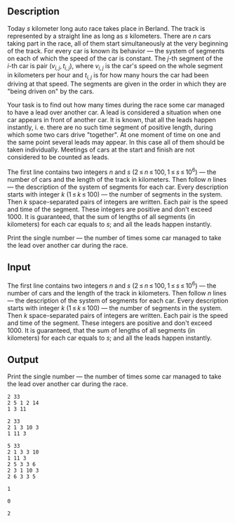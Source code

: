 ## Description

<div><p>Today <span class="tex-span"><i>s</i></span> kilometer long auto race takes place in Berland. The track is represented by a straight line as long as <span class="tex-span"><i>s</i></span> kilometers. There are <span class="tex-span"><i>n</i></span> cars taking part in the race, all of them start simultaneously at the very beginning of the track. For every car is known its behavior — the system of segments on each of which the speed of the car is constant. The <span class="tex-span"><i>j</i></span>-th segment of the <span class="tex-span"><i>i</i></span>-th car is pair <span class="tex-span">(<i>v</i><sub class="lower-index"><i>i</i>, <i>j</i></sub>, <i>t</i><sub class="lower-index"><i>i</i>, <i>j</i></sub>)</span>, where <span class="tex-span"><i>v</i><sub class="lower-index"><i>i</i>, <i>j</i></sub></span> is the car's speed on the whole segment in kilometers per hour and <span class="tex-span"><i>t</i><sub class="lower-index"><i>i</i>, <i>j</i></sub></span> is for how many hours the car had been driving at that speed. The segments are given in the order in which they are "being driven on" by the cars.</p><p>Your task is to find out how many times during the race some car managed to have a lead over another car. A lead is considered a situation when one car appears in front of another car. It is known, that all the leads happen instantly, i. e. there are no such time segment of positive length, during which some two cars drive "together". At one moment of time on one and the same point several leads may appear. In this case all of them should be taken individually. Meetings of cars at the start and finish are not considered to be counted as leads.</p></div><div class="input-specification"><p>The first line contains two integers <span class="tex-span"><i>n</i></span> and <span class="tex-span"><i>s</i></span> (<span class="tex-span">2 ≤ <i>n</i> ≤ 100, 1 ≤ <i>s</i> ≤ 10<sup class="upper-index">6</sup></span>) — the number of cars and the length of the track in kilometers. Then follow <span class="tex-span"><i>n</i></span> lines — the description of the system of segments for each car. Every description starts with integer <span class="tex-span"><i>k</i></span> (<span class="tex-span">1 ≤ <i>k</i> ≤ 100</span>) — the number of segments in the system. Then <span class="tex-span"><i>k</i></span> space-separated pairs of integers are written. Each pair is the speed and time of the segment. These integers are positive and don't exceed 1000. It is guaranteed, that the sum of lengths of all segments (in kilometers) for each car equals to <span class="tex-span"><i>s</i></span>; and all the leads happen instantly.</p></div><div class="output-specification"><p>Print the single number — the number of times some car managed to take the lead over another car during the race.</p></div>

## Input

<p>The first line contains two integers <span class="tex-span"><i>n</i></span> and <span class="tex-span"><i>s</i></span> (<span class="tex-span">2 ≤ <i>n</i> ≤ 100, 1 ≤ <i>s</i> ≤ 10<sup class="upper-index">6</sup></span>) — the number of cars and the length of the track in kilometers. Then follow <span class="tex-span"><i>n</i></span> lines — the description of the system of segments for each car. Every description starts with integer <span class="tex-span"><i>k</i></span> (<span class="tex-span">1 ≤ <i>k</i> ≤ 100</span>) — the number of segments in the system. Then <span class="tex-span"><i>k</i></span> space-separated pairs of integers are written. Each pair is the speed and time of the segment. These integers are positive and don't exceed 1000. It is guaranteed, that the sum of lengths of all segments (in kilometers) for each car equals to <span class="tex-span"><i>s</i></span>; and all the leads happen instantly.</p>

## Output

<p>Print the single number — the number of times some car managed to take the lead over another car during the race.</p>





```input1
2 33
2 5 1 2 14
1 3 11

```




```input2
2 33
2 1 3 10 3
1 11 3

```




```input3
5 33
2 1 3 3 10
1 11 3
2 5 3 3 6
2 3 1 10 3
2 6 3 3 5

```




```output1
1

```




```output2
0

```




```output3
2

```


